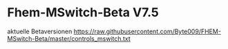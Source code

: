 # Fhem-MSwitch-Beta V7.5
aktuelle Betaversionen
https://raw.githubusercontent.com/Byte009/FHEM-MSwitch-Beta/master/controls_mswitch.txt

